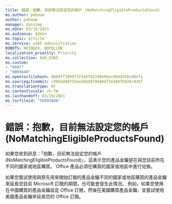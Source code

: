 ```yaml
---
title: 錯誤：抱歉，目前無法設定您的帳戶 (NoMatchingEligibleProductsFound)
ms.author: pebaum
author: pebaum
manager: dansimp
ms.date: 03/16/2021
ms.audience: Admin
ms.topic: article
ms.service: o365-administration
ROBOTS: NOINDEX, NOFOLLOW
localization_priority: Priority
ms.collection: Adm_O365
ms.custom:
- "9807"
- "9005648"
ms.openlocfilehash: 8660ff1099f2f540f62336b0dac664d2b0c08efa
ms.sourcegitcommit: c08bed4071baa3bb5879496df3ed44fb828c8367
ms.translationtype: HT
ms.contentlocale: zh-TW
ms.lasthandoff: 03/19/2021
ms.locfileid: "50897846"
---
```

# <a name="error-sorry-we-cant-set-up-your-account-right-now-nomatchingeligibleproductsfound"></a>錯誤：抱歉，目前無法設定您的帳戶 (NoMatchingEligibleProductsFound)

如果您收到訊息：「抱歉，目前無法設定您的帳戶 (NoMatchingEligibleProductsFound)」，這表示您的產品金鑰是在與您目前所在不同的國家或地區購買。 Office 產品必須在購買的國家或地區中進行兌換。

如果您嘗試使用與原先用來開始訂閱的產品金鑰不同的國家或地區購買的產品金鑰來延長您目前 Microsoft 訂閱的期間，也可能會發生此情況。 例如，如果您使用在中國購買的產品金鑰設定 Office 訂閱，然後在美國購買產品金鑰，並嘗試使用美國產品金鑰來延長您的 Office 訂閱。